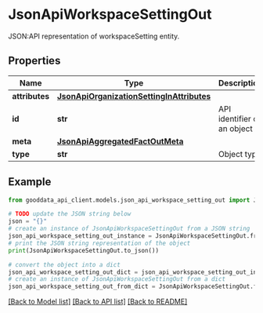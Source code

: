 # JsonApiWorkspaceSettingOut

JSON:API representation of workspaceSetting entity.

## Properties

Name | Type | Description | Notes
------------ | ------------- | ------------- | -------------
**attributes** | [**JsonApiOrganizationSettingInAttributes**](JsonApiOrganizationSettingInAttributes.md) |  | [optional] 
**id** | **str** | API identifier of an object | 
**meta** | [**JsonApiAggregatedFactOutMeta**](JsonApiAggregatedFactOutMeta.md) |  | [optional] 
**type** | **str** | Object type | 

## Example

```python
from gooddata_api_client.models.json_api_workspace_setting_out import JsonApiWorkspaceSettingOut

# TODO update the JSON string below
json = "{}"
# create an instance of JsonApiWorkspaceSettingOut from a JSON string
json_api_workspace_setting_out_instance = JsonApiWorkspaceSettingOut.from_json(json)
# print the JSON string representation of the object
print(JsonApiWorkspaceSettingOut.to_json())

# convert the object into a dict
json_api_workspace_setting_out_dict = json_api_workspace_setting_out_instance.to_dict()
# create an instance of JsonApiWorkspaceSettingOut from a dict
json_api_workspace_setting_out_from_dict = JsonApiWorkspaceSettingOut.from_dict(json_api_workspace_setting_out_dict)
```
[[Back to Model list]](../README.md#documentation-for-models) [[Back to API list]](../README.md#documentation-for-api-endpoints) [[Back to README]](../README.md)


